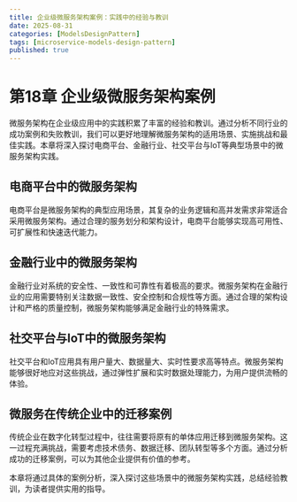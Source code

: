```yaml
---
title: 企业级微服务架构案例：实践中的经验与教训
date: 2025-08-31
categories: [ModelsDesignPattern]
tags: [microservice-models-design-pattern]
published: true
---
```


# 第18章 企业级微服务架构案例

微服务架构在企业级应用中的实践积累了丰富的经验和教训。通过分析不同行业的成功案例和失败教训，我们可以更好地理解微服务架构的适用场景、实施挑战和最佳实践。本章将深入探讨电商平台、金融行业、社交平台与IoT等典型场景中的微服务架构实践。

## 电商平台中的微服务架构

电商平台是微服务架构的典型应用场景，其复杂的业务逻辑和高并发需求非常适合采用微服务架构。通过合理的服务划分和架构设计，电商平台能够实现高可用性、可扩展性和快速迭代能力。

## 金融行业中的微服务架构

金融行业对系统的安全性、一致性和可靠性有着极高的要求。微服务架构在金融行业的应用需要特别关注数据一致性、安全控制和合规性等方面。通过合理的架构设计和严格的质量控制，微服务架构能够满足金融行业的特殊需求。

## 社交平台与IoT中的微服务架构

社交平台和IoT应用具有用户量大、数据量大、实时性要求高等特点。微服务架构能够很好地应对这些挑战，通过弹性扩展和实时数据处理能力，为用户提供流畅的体验。

## 微服务在传统企业中的迁移案例

传统企业在数字化转型过程中，往往需要将原有的单体应用迁移到微服务架构。这一过程充满挑战，需要考虑技术债务、数据迁移、团队转型等多个方面。通过分析成功的迁移案例，可以为其他企业提供有价值的参考。

本章将通过具体的案例分析，深入探讨这些场景中的微服务架构实践，总结经验教训，为读者提供实用的指导。